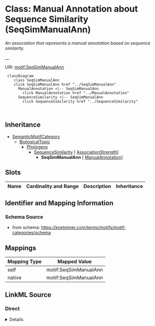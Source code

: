 

# Class: Manual Annotation about Sequence Similarity (SeqSimManualAnn) 


_An association that represents a manual annotation based on sequence similarity._

__





URI: [motif:SeqSimManualAnn](https://knetminer.com/terms/motifs/motif-categories/SeqSimManualAnn)






```mermaid
 classDiagram
    class SeqSimManualAnn
    click SeqSimManualAnn href "../SeqSimManualAnn"
      ManualAnnotation <|-- SeqSimManualAnn
        click ManualAnnotation href "../ManualAnnotation"
      SequenceSimilarity <|-- SeqSimManualAnn
        click SequenceSimilarity href "../SequenceSimilarity"
      
      
```





## Inheritance
* [SemanticMotifCategory](SemanticMotifCategory.md)
    * [BiologicalTopic](BiologicalTopic.md)
        * [Phylogeny](Phylogeny.md)
            * [SequenceSimilarity](SequenceSimilarity.md) [ [AssociationStrength](AssociationStrength.md)]
                * **SeqSimManualAnn** [ [ManualAnnotation](ManualAnnotation.md)]



## Slots

| Name | Cardinality and Range | Description | Inheritance |
| ---  | --- | --- | --- |









## Identifier and Mapping Information







### Schema Source


* from schema: https://knetminer.com/terms/motifs/motif-categories/schema




## Mappings

| Mapping Type | Mapped Value |
| ---  | ---  |
| self | motif:SeqSimManualAnn |
| native | motif:SeqSimManualAnn |







## LinkML Source

<!-- TODO: investigate https://stackoverflow.com/questions/37606292/how-to-create-tabbed-code-blocks-in-mkdocs-or-sphinx -->

### Direct

<details>
```yaml
name: SeqSimManualAnn
description: 'An association that represents a manual annotation based on sequence
  similarity.

  '
title: Manual Annotation about Sequence Similarity
notes:
- 'original category: 4.1'
from_schema: https://knetminer.com/terms/motifs/motif-categories/schema
is_a: SequenceSimilarity
mixins:
- ManualAnnotation

```
</details>

### Induced

<details>
```yaml
name: SeqSimManualAnn
description: 'An association that represents a manual annotation based on sequence
  similarity.

  '
title: Manual Annotation about Sequence Similarity
notes:
- 'original category: 4.1'
from_schema: https://knetminer.com/terms/motifs/motif-categories/schema
is_a: SequenceSimilarity
mixins:
- ManualAnnotation

```
</details>